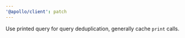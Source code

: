 ```yaml
---
'@apollo/client': patch
---
```


Use printed query for query deduplication, generally cache `print` calls.
